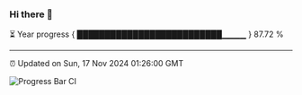 ### Hi there 👋

⏳ Year progress { ██████████████████████████▁▁▁▁ } 87.72 %

---

⏰ Updated on Sun, 17 Nov 2024 01:26:00 GMT

![Progress Bar CI](https://github.com/liununu/liununu/workflows/Progress%20Bar%20CI/badge.svg)
